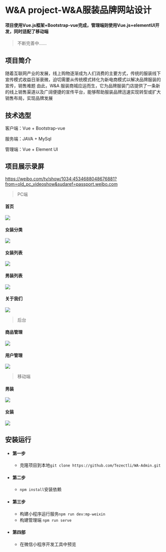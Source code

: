 # W&A project-W&A服装品牌网站设计
#### 项目使用Vue.js框架+Bootstrap-vue完成，管理端则使用Vue.js+elementUI开发，同时适配了移动端

> 不断完善中……

## 项目简介 
随着互联网产业的发展，线上购物逐渐成为人们消费的主要方式，传统的服装线下宣传模式收益日渐衰微，迫切需要从传统模式转化为新电商模式以解决品牌服装的宣传，销售难题
由此，W&A 服装商城应运而生，它为品牌服装门店提供了一条新的线上销售渠道以及广阔便捷的宣传平台，能够帮助服装品牌迅速实现转型或扩大销售布局，实现品牌发展

## 技术选型

客户端：Vue + Bootstrap-vue 

服务端：JAVA + MySql 

管理端：Vue + Element UI 
## 项目展示录屏
https://weibo.com/tv/show/1034:4534688048676881?from=old_pc_videoshow&sudaref=passport.weibo.com
> PC端
#### 首页
![](https://s1.ax1x.com/2020/08/06/a6fOFs.md.png) 
#### 女装分类
![](https://s1.ax1x.com/2020/08/06/a6hKmD.md.png) 
#### 女装列表
![](https://s1.ax1x.com/2020/08/06/a64e4s.md.png) 
#### 男装列表
![](https://s1.ax1x.com/2020/08/06/a64nCn.md.png) 
#### 关于我们
![](https://s1.ax1x.com/2020/08/06/a641DU.md.png) 
> 后台
#### 商品管理
![](https://s1.ax1x.com/2020/08/06/a643bF.md.png) 
#### 用户管理
![](https://s1.ax1x.com/2020/08/06/a64GE4.md.png) 
> 移动端 
#### 男装
![](https://s1.ax1x.com/2020/08/06/a64Y59.png) 
#### 女装 
![](https://s1.ax1x.com/2020/08/06/a6475j.png) 

## 安装运行

* #### 第一步
    * 克隆项目到本地`git clone https://github.com/Tezectli/WA-Admin.git`
* #### 第二步
    * `npm install`安装依赖
* #### 第三步
    * 构建小程序运行服务`npm run dev:mp-weixin`
    * 构建管理端 `npm run serve`
* #### 第四部
    * 在微信小程序开发工具中预览
